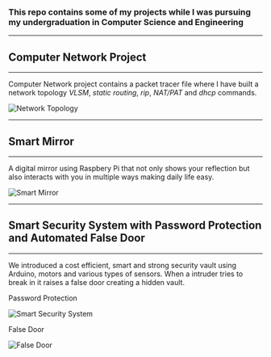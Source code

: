 ### This repo contains some of my projects while I was pursuing my undergraduation in Computer Science and Engineering
____

## Computer Network Project
____
Computer Network project contains a packet tracer file where I have built a network topology *VLSM*, *static routing*, *rip*, *NAT/PAT* and *dhcp* commands. 

![Network Topology]()

____

## Smart Mirror
____

A digital mirror using Raspbery Pi that not only shows your reflection but also interacts with you in multiple ways making daily life easy.

![Smart Mirror]()

____

## Smart Security System with Password Protection and Automated False Door
____

We introduced a cost efficient, smart and strong security vault using Arduino, motors and various types of sensors. When a intruder tries to break in it raises a false door creating a hidden vault.

Password Protection

![Smart Security System]()

False Door

![False Door]()




